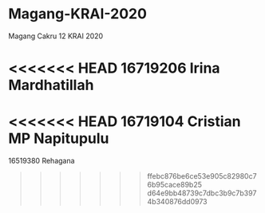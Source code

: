 # Magang-KRAI-2020

Magang Cakru 12 KRAI 2020

<<<<<<< HEAD
16719206 Irina Mardhatillah
=======
<<<<<<< HEAD
16719104 Cristian MP Napitupulu
=======
16519380 Rehagana 
>>>>>>> ffebc876be6ce53e905c82980c76b95cace89b25
>>>>>>> d64e9bb48739c7dbc3b9c7b3974b340876dd0973
